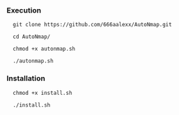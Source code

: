 ### Execution

```
  git clone https://github.com/666aalexx/AutoNmap.git
  
  cd AutoNmap/
  
  chmod +x autonmap.sh
  
  ./autonmap.sh
```

### Installation
```
  chmod +x install.sh

  ./install.sh
```
